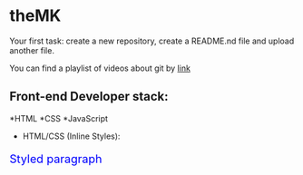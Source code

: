 # theMK
Your first task: create a new repository, create a README.nd file and upload another file.

You can find a playlist of videos about git by [link](https://www.youtube.com/watch?v=xKsBEeMuqIY)

## Front-end Developer stack:

*HTML
﻿﻿*CSS
﻿﻿*JavaScript
 * HTML/CSS (Inline Styles):
<p style="color: blue; font-size: 20px;">Styled paragraph</p>
